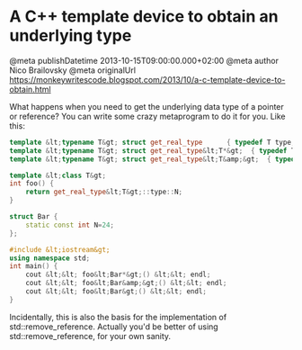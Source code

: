 # A C++ template device to obtain an underlying type

@meta publishDatetime 2013-10-15T09:00:00.000+02:00
@meta author Nico Brailovsky
@meta originalUrl https://monkeywritescode.blogspot.com/2013/10/a-c-template-device-to-obtain.html

What happens when you need to get the underlying data type of a pointer or reference? You can write some crazy metaprogram to do it for you. Like this:

```c++
template &lt;typename T&gt; struct get_real_type      { typedef T type; };
template &lt;typename T&gt; struct get_real_type&lt;T*&gt;  { typedef T type; };
template &lt;typename T&gt; struct get_real_type&lt;T&amp;&gt;  { typedef T type; };

template &lt;class T&gt;
int foo() {
    return get_real_type&lt;T&gt;::type::N;
}

struct Bar {
    static const int N=24;
};

#include &lt;iostream&gt;
using namespace std;
int main() {
    cout &lt;&lt; foo&lt;Bar*&gt;() &lt;&lt; endl;
    cout &lt;&lt; foo&lt;Bar&amp;&gt;() &lt;&lt; endl;
    cout &lt;&lt; foo&lt;Bar&gt;() &lt;&lt; endl;
}
```

Incidentally, this is also the basis for the implementation of std::remove\_reference. Actually you'd be better of using std::remove\_reference, for your own sanity.

